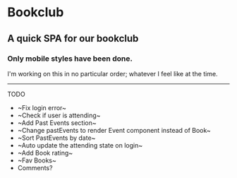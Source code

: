 # Bookclub

## A quick SPA for our bookclub

### Only mobile styles have been done.

I'm working on this in no particular order; whatever I feel like at the time.

---

TODO

- ~Fix login error~
- ~Check if user is attending~
- ~Add Past Events section~
- ~Change pastEvents to render Event component instead of Book~
- ~Sort PastEvents by date~
- ~Auto update the attending state on login~
- ~Add Book rating~
- ~Fav Books~
- Comments?